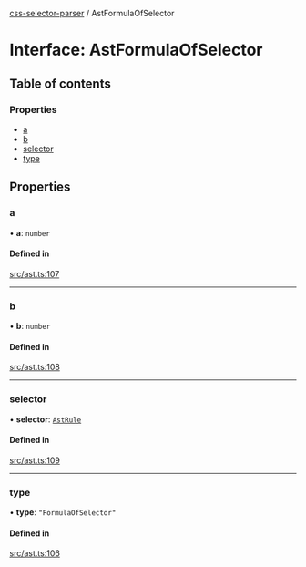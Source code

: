 [css-selector-parser](../README.md) / AstFormulaOfSelector

# Interface: AstFormulaOfSelector

## Table of contents

### Properties

- [a](AstFormulaOfSelector.md#a)
- [b](AstFormulaOfSelector.md#b)
- [selector](AstFormulaOfSelector.md#selector)
- [type](AstFormulaOfSelector.md#type)

## Properties

### a

• **a**: `number`

#### Defined in

[src/ast.ts:107](https://github.com/mdevils/css-selector-parser/blob/f7b90ac/src/ast.ts#L107)

___

### b

• **b**: `number`

#### Defined in

[src/ast.ts:108](https://github.com/mdevils/css-selector-parser/blob/f7b90ac/src/ast.ts#L108)

___

### selector

• **selector**: [`AstRule`](AstRule.md)

#### Defined in

[src/ast.ts:109](https://github.com/mdevils/css-selector-parser/blob/f7b90ac/src/ast.ts#L109)

___

### type

• **type**: ``"FormulaOfSelector"``

#### Defined in

[src/ast.ts:106](https://github.com/mdevils/css-selector-parser/blob/f7b90ac/src/ast.ts#L106)
